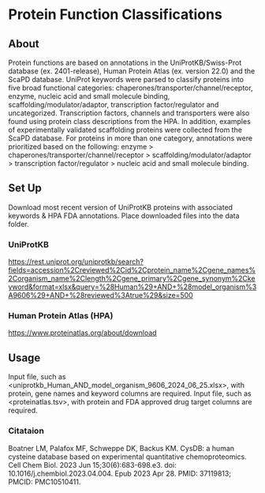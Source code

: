 # Protein Function Classifications

## About
Protein functions are based on annotations in the UniProtKB/Swiss-Prot database (ex. 2401-release), Human Protein Atlas (ex. version 22.0) and the ScaPD database. UniProt keywords were parsed to classify proteins into five broad functional categories: chaperones/transporter/channel/receptor, enzyme, nucleic acid and small molecule binding, scaffolding/modulator/adaptor, transcription factor/regulator and uncategorized. Transcription factors, channels and transporters were also found using protein class descriptions from the HPA. In addition, examples of experimentally validated scaffolding proteins were collected from the ScaPD database. For proteins in more than one category, annotations were prioritized based on the following: enzyme > chaperones/transporter/channel/receptor > scaffolding/modulator/adaptor > transcription factor/regulator > nucleic acid and small molecule binding.

## Set Up
Download most recent version of UniProtKB proteins with associated keywords & HPA FDA annotations. Place downloaded files into the data folder.

### UniProtKB
https://rest.uniprot.org/uniprotkb/search?fields=accession%2Creviewed%2Cid%2Cprotein_name%2Cgene_names%2Corganism_name%2Clength%2Cgene_primary%2Cgene_synonym%2Ckeyword&format=xlsx&query=%28Human%29+AND+%28model_organism%3A9606%29+AND+%28reviewed%3Atrue%29&size=500

### Human Protein Atlas (HPA)
https://www.proteinatlas.org/about/download

## Usage
Input file, such as <uniprotkb_Human_AND_model_organism_9606_2024_06_25.xlsx>, with protein, gene names and keyword columns are required. Input file, such as <proteinatlas.tsv>, with protein and FDA approved drug target columns are required.

### Citataion
Boatner LM, Palafox MF, Schweppe DK, Backus KM. CysDB: a human cysteine database based on experimental quantitative chemoproteomics. Cell Chem Biol. 2023 Jun 15;30(6):683-698.e3. doi: 10.1016/j.chembiol.2023.04.004. Epub 2023 Apr 28. PMID: 37119813; PMCID: PMC10510411.
